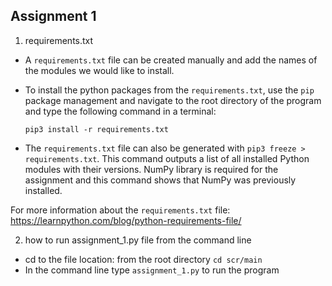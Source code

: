 ## Assignment 1

1. requirements.txt

- A `requirements.txt` file can be created manually and add the names of the modules we would like to install.
- To install the python packages from the `requirements.txt`, use the `pip` package management and navigate to the root directory of the program and type the following command in a terminal:

  `pip3 install -r requirements.txt`

- The `requirements.txt` file can also be generated with `pip3 freeze > requirements.txt`. This command outputs a list of all installed Python modules with their versions. NumPy library is required for the assignment and this command shows that NumPy was previously installed.

For more information about the `requirements.txt` file: https://learnpython.com/blog/python-requirements-file/

2. how to run assignment_1.py file from the command line

- cd to the file location: from the root directory `cd scr/main`
- In the command line type `assignment_1.py` to run the program
